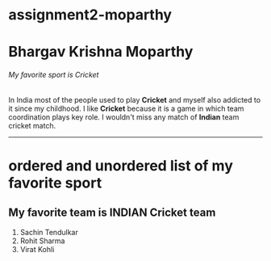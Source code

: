 # assignment2-moparthy
# Bhargav Krishna Moparthy
###### My favorite sport is Cricket

In India most of the people used to play **Cricket** and myself also addicted  to it since my childhood. I like **Cricket** because it is a game in which team coordination plays key role. I wouldn't miss any match of **Indian** team cricket match.

***

# ordered and unordered list of my favorite sport
## My favorite team is INDIAN Cricket team
 1. Sachin Tendulkar
 2. Rohit Sharma
 3. Virat Kohli
